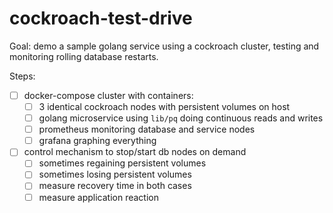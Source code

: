 # cockroach-test-drive
Goal: demo a sample golang service using a cockroach cluster, testing and monitoring rolling database restarts.

Steps:
- [ ] docker-compose cluster with containers:
  - [ ] 3 identical cockroach nodes with persistent volumes on host
  - [ ] golang microservice using `lib/pq` doing continuous reads and writes
  - [ ] prometheus monitoring database and service nodes
  - [ ] grafana graphing everything
- [ ] control mechanism to stop/start db nodes on demand
  - [ ] sometimes regaining persistent volumes
  - [ ] sometimes losing persistent volumes
  - [ ] measure recovery time in both cases
  - [ ] measure application reaction
